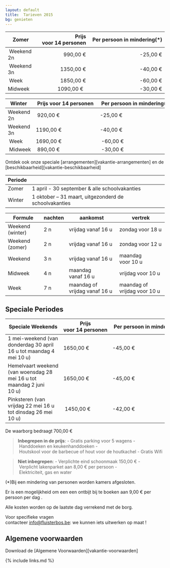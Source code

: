 ```yaml
---
layout: default
title:  Tarieven 2015
bg: genieten 
---
```


|  Zomer     | Prijs voor 14 personen | Per persoon in mindering(*)|
|------------|-----------------------:|---------------------------:|
| Weekend 2n | &nbsp;990,00&nbsp;€    | -25,00&nbsp;€              |
| Weekend 3n | 1350,00&nbsp;€         | -40,00&nbsp;€              |
| Week       | 1850,00&nbsp;€         | -60,00&nbsp;€              |
| Midweek    | 1090,00&nbsp;€         | -30,00&nbsp;€              |

| Winter     | Prijs voor 14 personen | Per persoon in mindering(*)
|------------|------------------------|----------------------------
| Weekend 2n | &nbsp;920,00&nbsp;€         | -25,00&nbsp;€
| Weekend 3n | 1190,00&nbsp;€         | -40,00&nbsp;€
| Week       | 1690,00&nbsp;€         | -60,00&nbsp;€
| Midweek    | &nbsp;890,00&nbsp;€         | -30,00&nbsp;€

Ontdek ook onze speciale [arrangementen][vakantie-arrangementen] en de [beschikbaarheid][vakantie-beschikbaarheid]

|Periode ||
|------- |-------------
|Zomer   |  1 april - 30 september  & alle schoolvakanties            
|Winter  |  1 oktober – 31 maart, uitgezonderd de schoolvakanties 

|Formule | nachten | aankomst                                | vertrek
|--------|---------|-----------------------------------------|-----------------------------------
|Weekend (winter) | 2 n     | vrijdag vanaf&nbsp;16&nbsp;u            | zondag voor&nbsp;18&nbsp;u
|Weekend (zomer)| 2 n     | vrijdag vanaf&nbsp;16&nbsp;u            | zondag voor&nbsp;12&nbsp;u
|Weekend | 3 n     | vrijdag vanaf&nbsp;16&nbsp;u            | maandag voor&nbsp;10&nbsp;u
|Midweek | 4 n     | maandag vanaf&nbsp;16&nbsp;u            | vrijdag voor&nbsp;10&nbsp;u
|Week    | 7 n     | maandag of vrijdag vanaf&nbsp;16&nbsp;u | maandag of vrijdag voor&nbsp;10&nbsp;u


## Speciale Periodes

| Speciale Weekends         | Prijs voor 14 personen | Per persoon in mindering(*)
|---------------------------|-----------------------------------------|-----------------------------------
| 1 mei-weekend (van donderdag 30 april 16&nbsp;u tot maandag 4 mei 10&nbsp;u)               | 1650,00&nbsp;€ | -45,00&nbsp;€
| Hemelvaart weekend (van woensdag 28 mei 16&nbsp;u tot maandag 2 juni 10&nbsp;u)            | 1650,00&nbsp;€ | -45,00&nbsp;€
| Pinksteren (van vrijdag 22 mei 16&nbsp;u tot dinsdag 26 mei 10&nbsp;u)                     | 1450,00&nbsp;€ | -42,00&nbsp;€    


De waarborg bedraagt 700,00&nbsp;€

> **Inbegrepen in de prijs**: - Gratis parking voor 5 wagens - Handdoeken en keukenhanddoeken - Houtskool voor de barbecue of hout voor de houtkachel - Gratis Wifi

> **Niet inbegrepen**: - Verplichte eind schoonmaak 150,00&nbsp;€ - Verplicht lakenparket aan 8,00&nbsp;€ per persoon - Elektriciteit, gas en water

(*)Bij een mindering van personen worden kamers afgesloten.

Er is een mogelijkheid om een een ontbijt bij te boeken aan 9,00&nbsp;€ per persoon per dag .

Alle kosten worden op de laatste dag verrekend met de borg.

Voor specifieke vragen contacteer info@fluisterbos.be: we kunnen iets uitwerken op maat !

## Algemene voorwaarden
Download de [Algemene Voorwaarden][vakantie-voorwaarden]

{% include links.md %}
